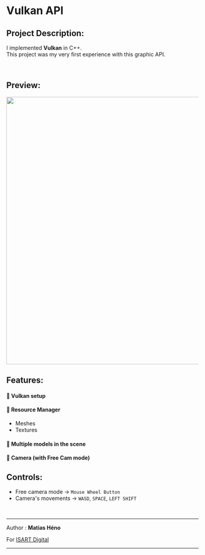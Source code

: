 # Vulkan API

## Project Description:

I implemented **Vulkan** in C++. <br>
This project was my very first experience with this graphic API.

<br />

## Preview:

<img src="https://user-images.githubusercontent.com/122649492/227276737-794d0285-b90b-421a-a212-d72a92fd3603.gif" style="width:700px;"/>

<br />

## Features:
#### 🔅 Vulkan setup
#### 🔅 Resource Manager
- Meshes
- Textures

#### 🔅 Multiple models in the scene 
#### 🔅 Camera (with Free Cam mode)


## Controls:
- Free camera mode → ```Mouse Wheel Button```
- Camera's movements → ```WASD```, ```SPACE```, ```LEFT SHIFT```

<br />
<hr />

Author : **Matias Héno**

For [ISART Digital](https://www.isart.com)

<hr />
